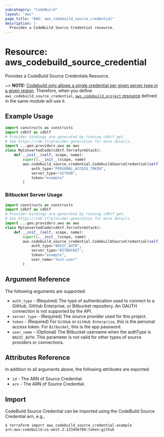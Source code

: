 ```yaml
---
subcategory: "CodeBuild"
layout: "aws"
page_title: "AWS: aws_codebuild_source_credential"
description: |-
  Provides a CodeBuild Source Credential resource.
---
```


# Resource: aws_codebuild_source_credential

Provides a CodeBuild Source Credentials Resource.

~> **NOTE:**
[Codebuild only allows a single credential per given server type in a given region](https://docs.aws.amazon.com/cdk/api/v2/docs/aws-cdk-lib.aws_codebuild.GitHubSourceCredentials.html). Therefore, when you define `aws_codebuild_source_credential`, [`aws_codebuild_project` resource](/docs/providers/aws/r/codebuild_project.html) defined in the same module will use it.

## Example Usage

```python
import constructs as constructs
import cdktf as cdktf
# Provider bindings are generated by running cdktf get.
# See https://cdk.tf/provider-generation for more details.
import ...gen.providers.aws as aws
class MyConvertedCode(cdktf.TerraformStack):
    def __init__(self, scope, name):
        super().__init__(scope, name)
        aws.codebuild_source_credential.CodebuildSourceCredential(self, "example",
            auth_type="PERSONAL_ACCESS_TOKEN",
            server_type="GITHUB",
            token="example"
        )
```

### Bitbucket Server Usage

```python
import constructs as constructs
import cdktf as cdktf
# Provider bindings are generated by running cdktf get.
# See https://cdk.tf/provider-generation for more details.
import ...gen.providers.aws as aws
class MyConvertedCode(cdktf.TerraformStack):
    def __init__(self, scope, name):
        super().__init__(scope, name)
        aws.codebuild_source_credential.CodebuildSourceCredential(self, "example",
            auth_type="BASIC_AUTH",
            server_type="BITBUCKET",
            token="example",
            user_name="test-user"
        )
```

## Argument Reference

The following arguments are supported:

* `auth_type` - (Required) The type of authentication used to connect to a GitHub, GitHub Enterprise, or Bitbucket repository. An OAUTH connection is not supported by the API.
* `server_type` - (Required) The source provider used for this project.
* `token` - (Required) For `GitHub` or `GitHub Enterprise`, this is the personal access token. For `Bitbucket`, this is the app password.
* `user_name` - (Optional) The Bitbucket username when the authType is `BASIC_AUTH`. This parameter is not valid for other types of source providers or connections.

## Attributes Reference

In addition to all arguments above, the following attributes are exported:

* `id` - The ARN of Source Credential.
* `arn` - The ARN of Source Credential.

## Import

CodeBuild Source Credential can be imported using the CodeBuild Source Credential arn, e.g.,

```
$ terraform import aws_codebuild_source_credential.example arn:aws:codebuild:us-west-2:123456789:token:github
```

<!-- cache-key: cdktf-0.17.0-pre.15 input-6a3437a0c0441071484c102a76552904e8a43baa39cc4a72fff91ad0b190c7f3 -->